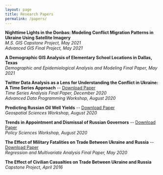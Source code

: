 ```yaml
---
layout: page
title: Research Papers
permalink: /papers/
---
```


**Nighttime Lights in the Donbas: Modeling Conflict Migration Patterns in Ukraine Using Satellite Imagery**  
*M.S. GIS Capstone Project, May 2021*  
*Advanced GIS Final Project, May 2021* 

**A Demographic GIS Analysis of Elementary School Locations in Dallas, Texas**  
*Demographic and Epidemiological Analysis and Modeling Final Paper, May 2021*

**Twitter Data Analysis as a Lens for Understanding the Conflict in Ukraine: A Time Series Approach** -- [Download Paper](Ukrainian_Patriotic_Tweets.pdf)  
*Time Series Analysis Final Paper, December 2020*  
*Advanced Data Programming Workshop, August 2020*

**Predicting Russian Oil Well Yields** -- [Download Paper](Oil_Well_Yields.pdf)  
*Geospatial Sciences Workshop, August 2020*

**Trends in Appointment and Dismissal of Russian Governors** -- [Download Paper](Russian_Governors.pdf)  
*Policy Sciences Workshop, August 2020*

**The Effect of Military Fatalities on Trade Between Ukraine and Russia** -- [Download Paper](War_Trade_Ukraine.pdf)  
*Regression and Multivariate Analysis Final Paper, May 2020*

**The Effect of Civilian Casualties on Trade Between Ukraine and Russia**  
*Capstone Project, April 2016*
